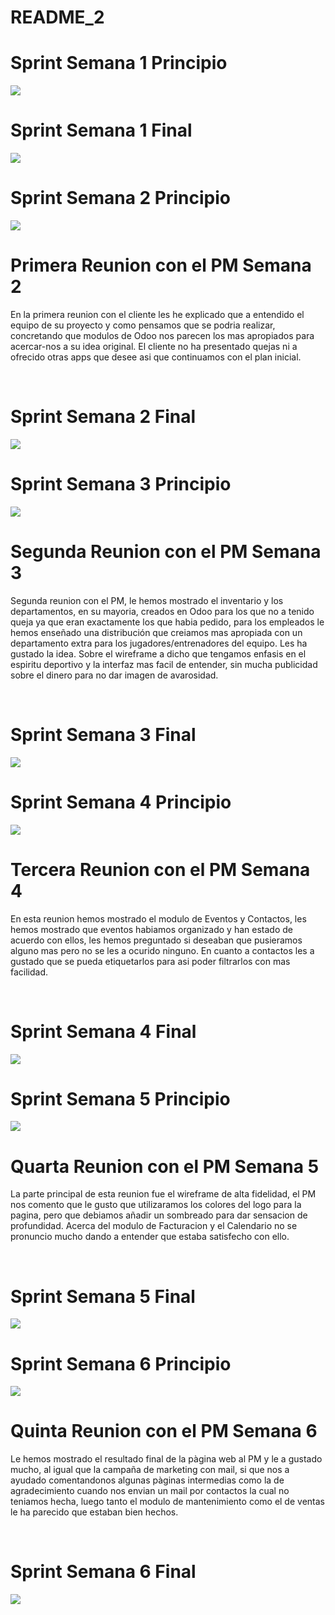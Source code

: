 # **README_2** 

# **Sprint Semana 1 Principio**

<img src="./imagenes/Imagen_Backlog_Principio1.png"/>

<br>

# **Sprint Semana 1 Final**
<img src="./imagenes/Imagen_Backlog_Final1.png"/>

<br>

# **Sprint Semana 2 Principio**
<img src="./imagenes/Imagen_Backlog_Final1.png"/>

<br>

# **Primera Reunion con el PM Semana 2**

En la primera reunion con el cliente les he explicado que a entendido el equipo de su proyecto y como pensamos que se podria realizar, concretando que modulos de Odoo nos parecen los mas apropiados para acercar-nos a su idea original. El cliente no ha presentado quejas ni a ofrecido otras apps que desee asi que continuamos con el plan inicial.

<br>

# **Sprint Semana 2 Final**
<img src="./imagenes/Imagen_Backlog_Principio2.png"/>

<br>

# **Sprint Semana 3 Principio**
<img src="./imagenes/Imagen_Backlog_Principio2.png"/>

<br>

# **Segunda Reunion con el  PM Semana 3**
Segunda reunion con el PM, le hemos mostrado el inventario y los departamentos, en su mayoria, creados en Odoo para los que no a tenido queja ya que eran exactamente los que habia pedido, para los empleados le hemos enseñado una distribución que creiamos mas apropiada con un departamento extra para los jugadores/entrenadores del equipo. Les ha gustado la idea. Sobre el wireframe a dicho que tengamos enfasis en el espiritu deportivo y la interfaz mas facil de entender, sin mucha publicidad sobre el dinero para no dar imagen de avarosidad.

<br>

# **Sprint Semana 3 Final**
<img src="./imagenes/Imagen_Backlog_Final2.png"/>

<br>

# **Sprint Semana 4 Principio**
<img src="./imagenes/Imagen_Backlog_Final2.png"/>

<br>

# **Tercera Reunion con el PM Semana 4**
En esta reunion hemos mostrado el modulo de Eventos y Contactos, les hemos mostrado que eventos habiamos organizado y han estado de acuerdo con ellos, les hemos preguntado si deseaban que pusieramos alguno mas pero no se les a ocurido ninguno. En cuanto a contactos les a gustado que se pueda etiquetarlos para asi poder filtrarlos con mas facilidad.

<br>

# **Sprint Semana 4 Final**

<img src="./imagenes/Imagen_Backlog_Final3.png"/>

<br>

# **Sprint Semana 5 Principio**

<img src="./imagenes/Imagen_Backlog_Principio4.png"/>

# **Quarta Reunion con el PM Semana 5**
La parte principal de esta reunion fue el wireframe de alta fidelidad, el PM nos comento que le gusto que utilizaramos los colores del logo para la pagina, pero que debiamos añadir un sombreado para dar sensacion de profundidad. Acerca del modulo de Facturacion y el Calendario no se pronuncio mucho dando a entender que estaba satisfecho con ello.

<br>

# **Sprint Semana 5 Final**

<img src="./imagenes/Imagen_Backlog_Principio5.png"/>

<br>

# **Sprint Semana 6 Principio**

<img src="./imagenes/Imagen_Backlog_Principio5.png"/>

<br>


# **Quinta Reunion con el PM Semana 6**
Le hemos mostrado el resultado final de la pàgina web al PM y le a gustado mucho, al igual que la campaña de marketing con mail, si que nos a ayudado comentandonos algunas pàginas intermedias como la de agradecimiento cuando nos envian un mail por contactos la cual no teniamos hecha, luego tanto el modulo de mantenimiento como el de ventas le ha parecido que estaban bien hechos.

<br>

# **Sprint Semana 6 Final**
<img src="./imagenes/Imagen_Backlog_Final5.png"/>
